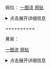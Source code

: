 佩拉：
[一图流](https://AEDELSTAN.github.io/picx-images-hosting/Pictures/StarRail/Guide/佩拉.8ojgytn6su.jpg)
[原贴](https://m.miyoushe.com/sr?channel=xiaomi/#/article/51061321)
<details>
  <summary>点击展开详细信息</summary>
【戍卫风雪的铁卫】x4  
【不老者的仙舟】x2

   命中衣服/速度鞋/生命球/能量绳
</details>

==========

黄泉：

[一图流](https://github.com/AEDELSTAN/picx-images-hosting/raw/master/Pictures/StarRail/Guide/黄泉.58h56kbyc6.jpg)
[原帖](https://www.miyoushe.com/sr/article/50731532)
<details>
  <summary>点击展开详细信息</summary>
【死水深潜的先驱】x4  
【出云显世与高天神国】x2

   暴击衣服/攻击鞋/雷伤球/攻击绳
</details>

